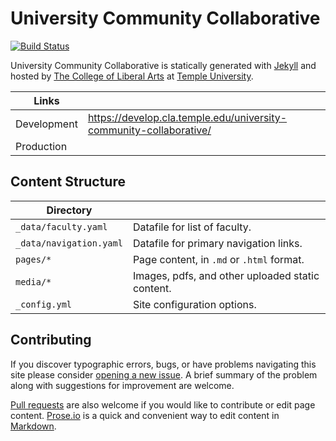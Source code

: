 # University Community Collaborative

[![Build Status][travis-img]][travis]

University Community Collaborative is statically generated with [Jekyll](https://jekyllrb.com) and hosted by [The College of Liberal Arts](https://liberalarts.temple.edu) at [Temple University](https://temple.edu).

| Links |  |
| --- | --- |
| Development | https://develop.cla.temple.edu/university-community-collaborative/ |
| Production | |

## Content Structure

| Directory |  |
| --- | --- |
| ````_data/faculty.yaml```` | Datafile for list of faculty. |
| ````_data/navigation.yaml```` | Datafile for primary   navigation links. |
| ````pages/*```` | Page content, in ````.md```` or ````.html```` format. |
| ````media/*```` | Images, pdfs, and other uploaded static content. |
| ````_config.yml```` | Site configuration options. |

## Contributing

If you discover typographic errors, bugs, or have problems navigating this site please consider [opening a new issue][issue]. A brief summary of the problem along with suggestions for improvement are welcome.

[Pull requests][pr] are also welcome if you would like to contribute or edit page content. [Prose.io][prose] is a quick and convenient way to edit content in [Markdown][md].


[travis]: https://travis-ci.org/TULiberalArts/University-Community-Collaborative
[travis-img]: https://travis-ci.org/TULiberalArts/University-Community-Collaborative.svg?branch=master
[jekyll]: https://https://jekyllrb.com
[issue]: https://github.com/TULiberalArts/University-Community-Collaborative/issues
[pr]: https://help.github.com/articles/about-pull-requests/
[prose]: https://prose.io/#TULiberalArts/University-Community-Collaborative
[md]: http://whatismarkdown.com/
